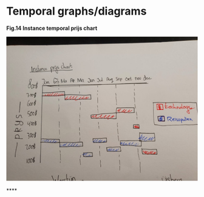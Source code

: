 # Temporal graphs/diagrams

**Fig.14 Instance temporal prijs chart**

![](../.gitbook/assets/whatsapp-image-2020-09-18-at-01.22.25-3-.jpeg)

\*\*\*\*


